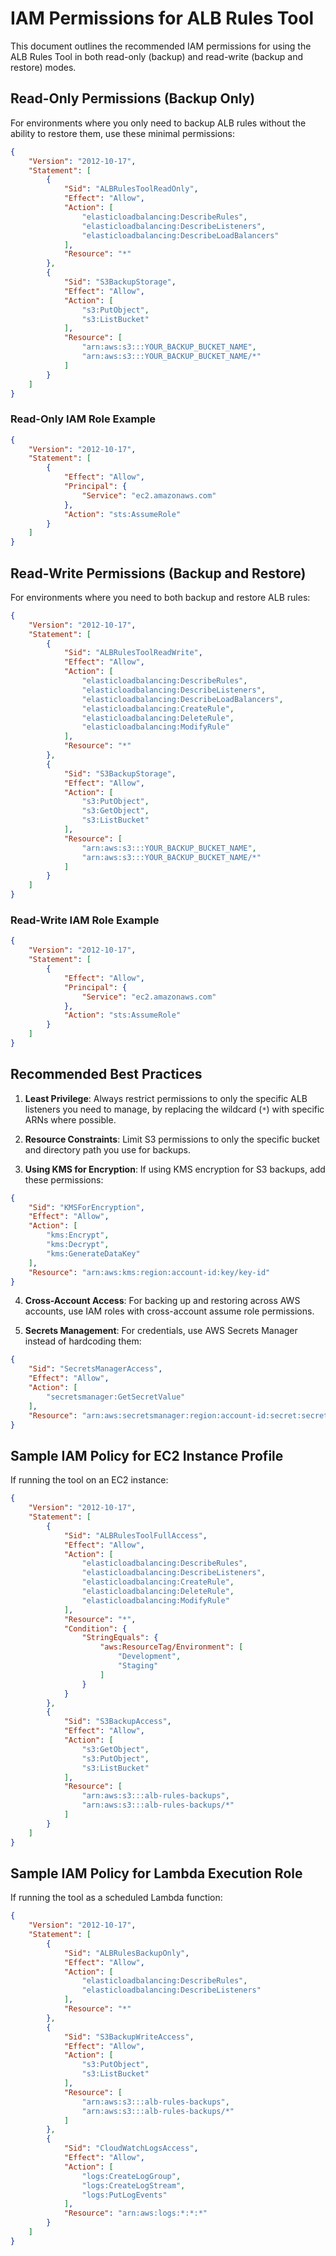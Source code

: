 # IAM Permissions for ALB Rules Tool

This document outlines the recommended IAM permissions for using the ALB Rules Tool in both read-only (backup) and read-write (backup and restore) modes.

## Read-Only Permissions (Backup Only)

For environments where you only need to backup ALB rules without the ability to restore them, use these minimal permissions:

```json
{
    "Version": "2012-10-17",
    "Statement": [
        {
            "Sid": "ALBRulesToolReadOnly",
            "Effect": "Allow",
            "Action": [
                "elasticloadbalancing:DescribeRules",
                "elasticloadbalancing:DescribeListeners",
                "elasticloadbalancing:DescribeLoadBalancers"
            ],
            "Resource": "*"
        },
        {
            "Sid": "S3BackupStorage",
            "Effect": "Allow",
            "Action": [
                "s3:PutObject",
                "s3:ListBucket"
            ],
            "Resource": [
                "arn:aws:s3:::YOUR_BACKUP_BUCKET_NAME",
                "arn:aws:s3:::YOUR_BACKUP_BUCKET_NAME/*"
            ]
        }
    ]
}
```

### Read-Only IAM Role Example

```json
{
    "Version": "2012-10-17",
    "Statement": [
        {
            "Effect": "Allow",
            "Principal": {
                "Service": "ec2.amazonaws.com"
            },
            "Action": "sts:AssumeRole"
        }
    ]
}
```

## Read-Write Permissions (Backup and Restore)

For environments where you need to both backup and restore ALB rules:

```json
{
    "Version": "2012-10-17",
    "Statement": [
        {
            "Sid": "ALBRulesToolReadWrite",
            "Effect": "Allow",
            "Action": [
                "elasticloadbalancing:DescribeRules",
                "elasticloadbalancing:DescribeListeners",
                "elasticloadbalancing:DescribeLoadBalancers",
                "elasticloadbalancing:CreateRule",
                "elasticloadbalancing:DeleteRule",
                "elasticloadbalancing:ModifyRule"
            ],
            "Resource": "*"
        },
        {
            "Sid": "S3BackupStorage",
            "Effect": "Allow",
            "Action": [
                "s3:PutObject",
                "s3:GetObject",
                "s3:ListBucket"
            ],
            "Resource": [
                "arn:aws:s3:::YOUR_BACKUP_BUCKET_NAME",
                "arn:aws:s3:::YOUR_BACKUP_BUCKET_NAME/*"
            ]
        }
    ]
}
```

### Read-Write IAM Role Example

```json
{
    "Version": "2012-10-17",
    "Statement": [
        {
            "Effect": "Allow",
            "Principal": {
                "Service": "ec2.amazonaws.com"
            },
            "Action": "sts:AssumeRole"
        }
    ]
}
```

## Recommended Best Practices

1. **Least Privilege**: Always restrict permissions to only the specific ALB listeners you need to manage, by replacing the wildcard (`*`) with specific ARNs where possible.

2. **Resource Constraints**: Limit S3 permissions to only the specific bucket and directory path you use for backups.

3. **Using KMS for Encryption**: If using KMS encryption for S3 backups, add these permissions:

```json
{
    "Sid": "KMSForEncryption",
    "Effect": "Allow",
    "Action": [
        "kms:Encrypt",
        "kms:Decrypt",
        "kms:GenerateDataKey"
    ],
    "Resource": "arn:aws:kms:region:account-id:key/key-id"
}
```

4. **Cross-Account Access**: For backing up and restoring across AWS accounts, use IAM roles with cross-account assume role permissions.

5. **Secrets Management**: For credentials, use AWS Secrets Manager instead of hardcoding them:

```json
{
    "Sid": "SecretsManagerAccess",
    "Effect": "Allow",
    "Action": [
        "secretsmanager:GetSecretValue"
    ],
    "Resource": "arn:aws:secretsmanager:region:account-id:secret:secret-name-*"
}
```

## Sample IAM Policy for EC2 Instance Profile

If running the tool on an EC2 instance:

```json
{
    "Version": "2012-10-17",
    "Statement": [
        {
            "Sid": "ALBRulesToolFullAccess",
            "Effect": "Allow",
            "Action": [
                "elasticloadbalancing:DescribeRules",
                "elasticloadbalancing:DescribeListeners",
                "elasticloadbalancing:CreateRule",
                "elasticloadbalancing:DeleteRule",
                "elasticloadbalancing:ModifyRule"
            ],
            "Resource": "*",
            "Condition": {
                "StringEquals": {
                    "aws:ResourceTag/Environment": [
                        "Development",
                        "Staging"
                    ]
                }
            }
        },
        {
            "Sid": "S3BackupAccess",
            "Effect": "Allow",
            "Action": [
                "s3:GetObject",
                "s3:PutObject",
                "s3:ListBucket"
            ],
            "Resource": [
                "arn:aws:s3:::alb-rules-backups",
                "arn:aws:s3:::alb-rules-backups/*"
            ]
        }
    ]
}
```

## Sample IAM Policy for Lambda Execution Role

If running the tool as a scheduled Lambda function:

```json
{
    "Version": "2012-10-17",
    "Statement": [
        {
            "Sid": "ALBRulesBackupOnly",
            "Effect": "Allow",
            "Action": [
                "elasticloadbalancing:DescribeRules",
                "elasticloadbalancing:DescribeListeners"
            ],
            "Resource": "*"
        },
        {
            "Sid": "S3BackupWriteAccess",
            "Effect": "Allow",
            "Action": [
                "s3:PutObject",
                "s3:ListBucket"
            ],
            "Resource": [
                "arn:aws:s3:::alb-rules-backups",
                "arn:aws:s3:::alb-rules-backups/*"
            ]
        },
        {
            "Sid": "CloudWatchLogsAccess",
            "Effect": "Allow",
            "Action": [
                "logs:CreateLogGroup",
                "logs:CreateLogStream",
                "logs:PutLogEvents"
            ],
            "Resource": "arn:aws:logs:*:*:*"
        }
    ]
}
```